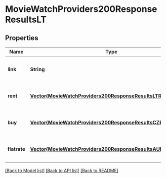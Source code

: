 # MovieWatchProviders200ResponseResultsLT


## Properties
Name | Type | Description | Notes
------------ | ------------- | ------------- | -------------
**link** | **String** |  | [optional] [default to nothing]
**rent** | [**Vector{MovieWatchProviders200ResponseResultsLTRentInner}**](MovieWatchProviders200ResponseResultsLTRentInner.md) |  | [optional] [default to nothing]
**buy** | [**Vector{MovieWatchProviders200ResponseResultsCZBuyInner}**](MovieWatchProviders200ResponseResultsCZBuyInner.md) |  | [optional] [default to nothing]
**flatrate** | [**Vector{MovieWatchProviders200ResponseResultsAUFlatrateInner}**](MovieWatchProviders200ResponseResultsAUFlatrateInner.md) |  | [optional] [default to nothing]


[[Back to Model list]](../README.md#models) [[Back to API list]](../README.md#api-endpoints) [[Back to README]](../README.md)


